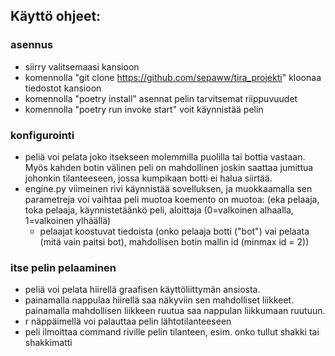 ## Käyttö ohjeet:

### asennus
- siirry valitsemaasi kansioon
- komennolla "git clone https://github.com/sepaww/tira_projekti" kloonaa tiedostot kansioon
- komennolla "poetry install" asennat pelin tarvitsemat riippuvuudet
- komennolla "poetry run invoke start" voit käynnistää pelin

### konfigurointi
- peliä voi pelata joko itsekseen molemmilla puolilla tai bottia vastaan. Myös kahden botin välinen peli on mahdollinen joskin saattaa jumittua johonkin tilanteeseen, jossa kumpikaan botti ei halua siirtää.
- engine.py viimeinen rivi käynnistää sovelluksen, ja muokkaamalla sen parametreja voi vaihtaa peli muotoa koemento on muotoa: (eka pelaaja, toka pelaaja, käynnistetäänkö peli, aloittaja (0=valkoinen alhaalla, 1=valkoinen ylhäällä)
  - pelaajat koostuvat tiedoista (onko pelaaja botti ("bot") vai pelaata (mitä vain paitsi bot), mahdollisen botin mallin id (minmax id = 2))

### itse pelin pelaaminen
- peliä voi pelata hiirellä graafisen käyttöliittymän ansiosta.
- painamalla nappulaa hiirellä saa näkyviin sen mahdolliset liikkeet. painamalla mahdollisen liikkeen ruutua saa nappulan liikkumaan ruutuun.
- r näppäimellä voi palauttaa pelin lähtotilanteeseen
- peli ilmoittaa command riville pelin tilanteen, esim. onko tullut shakki tai shakkimatti
